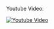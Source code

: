 Youtube Video:

[![Youtube Video](http://img.youtube.com/vi/4dlXMDH8LD4/0.jpg)](http://www.youtube.com/watch?v=4dlXMDH8LD4)
